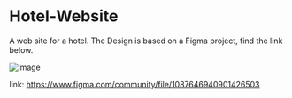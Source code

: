 # Hotel-Website
A web site for a hotel. The Design is based on a Figma project, find the link below.

![image](https://user-images.githubusercontent.com/75527414/168052113-ac715d7d-8a9f-4892-9f67-9ac03c8246b7.png)


link: https://www.figma.com/community/file/1087646940901426503
